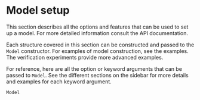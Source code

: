 # Model setup

This section describes all the options and features that can be used to set up a model. For more detailed information
consult the API documentation.

Each structure covered in this section can be constructed and passed to the `Model` constructor. For examples of model
construction, see the examples. The verification experiments provide more advanced examples.

For reference, here are all the option or keyword arguments that can be passed to `Model`. See the different sections
on the sidebar for more details and examples for each keyword argument.

```@docs
Model
```
